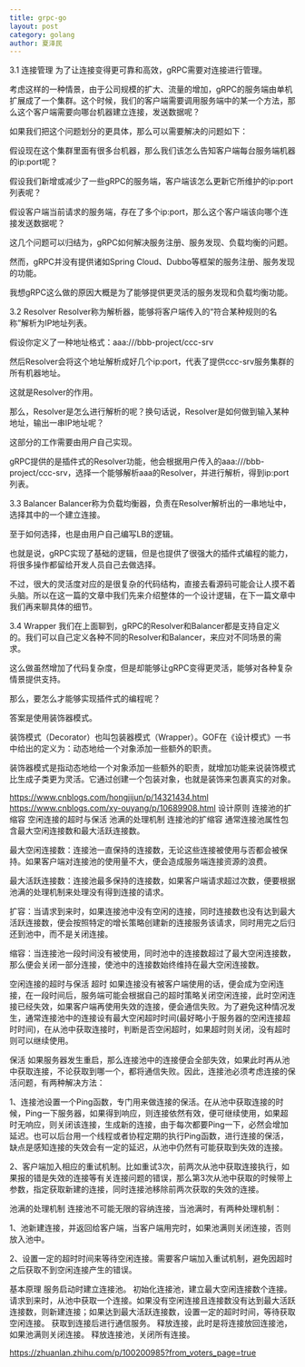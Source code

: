 ```yaml
---
title: grpc-go
layout: post
category: golang
author: 夏泽民
---
```

3.1 连接管理
为了让连接变得更可靠和高效，gRPC需要对连接进行管理。

考虑这样的一种情景，由于公司规模的扩大、流量的增加，gRPC的服务端由单机扩展成了一个集群。这个时候，我们的客户端需要调用服务端中的某一个方法，那么这个客户端需要向哪台机器建立连接，发送数据呢？

如果我们把这个问题划分的更具体，那么可以需要解决的问题如下：

假设现在这个集群里面有很多台机器，那么我们该怎么告知客户端每台服务端机器的ip:port呢？

假设我们新增或减少了一些gRPC的服务端，客户端该怎么更新它所维护的ip:port列表呢？

假设客户端当前请求的服务端，存在了多个ip:port，那么这个客户端该向哪个连接发送数据呢？

这几个问题可以归结为，gRPC如何解决服务注册、服务发现、负载均衡的问题。

然而，gRPC并没有提供诸如Spring Cloud、Dubbo等框架的服务注册、服务发现的功能。

我想gRPC这么做的原因大概是为了能够提供更灵活的服务发现和负载均衡功能。

3.2 Resolver
Resolver称为解析器，能够将客户端传入的“符合某种规则的名称”解析为IP地址列表。

假设你定义了一种地址格式：aaa:///bbb-project/ccc-srv

然后Resolver会将这个地址解析成好几个ip:port，代表了提供ccc-srv服务集群的所有机器地址。

这就是Resolver的作用。

那么，Resolver是怎么进行解析的呢？换句话说，Resolver是如何做到输入某种地址，输出一串IP地址呢？

这部分的工作需要由用户自己实现。

gRPC提供的是插件式的Resolver功能，他会根据用户传入的aaa:///bbb-project/ccc-srv，选择一个能够解析aaa的Resolver，并进行解析，得到ip:port列表。

3.3 Balancer
Balancer称为负载均衡器，负责在Resolver解析出的一串地址中，选择其中的一个建立连接。

至于如何选择，也是由用户自己编写LB的逻辑。

也就是说，gRPC实现了基础的逻辑，但是也提供了很强大的插件式编程的能力，将很多操作都留给开发人员自己去做选择。

不过，很大的灵活度对应的是很复杂的代码结构，直接去看源码可能会让人摸不着头脑。所以在这一篇的文章中我们先来介绍整体的一个设计逻辑，在下一篇文章中我们再来聊具体的细节。

3.4 Wrapper
我们在上面聊到，gRPC的Resolver和Balancer都是支持自定义的。我们可以自己定义各种不同的Resolver和Balancer，来应对不同场景的需求。

这么做虽然增加了代码复杂度，但是却能够让gRPC变得更灵活，能够对各种复杂情景提供支持。

那么，要怎么才能够实现插件式的编程呢？

答案是使用装饰器模式。

装饰模式（Decorator）也叫包装器模式（Wrapper）。GOF在《设计模式》一书中给出的定义为：动态地给一个对象添加一些额外的职责。

装饰器模式是指动态地给一个对象添加一些额外的职责，就增加功能来说装饰模式比生成子类更为灵活。它通过创建一个包装对象，也就是装饰来包裹真实的对象。
<!-- more -->
https://www.cnblogs.com/hongjijun/p/14321434.html
https://www.cnblogs.com/xy-ouyang/p/10689908.html
设计原则
连接池的扩缩容
空闲连接的超时与保活
池满的处理机制
连接池的扩缩容
通常连接池属性包含最大空闲连接数和最大活跃连接数。

最大空闲连接数：连接池一直保持的连接数，无论这些连接被使用与否都会被保持。如果客户端对连接池的使用量不大，便会造成服务端连接资源的浪费。

最大活跃连接数：连接池最多保持的连接数，如果客户端请求超过次数，便要根据池满的处理机制来处理没有得到连接的请求。

扩容：当请求到来时，如果连接池中没有空闲的连接，同时连接数也没有达到最大活跃连接数，便会按照特定的增长策略创建新的连接服务该请求，同时用完之后归还到池中，而不是关闭连接。

缩容：当连接池一段时间没有被使用，同时池中的连接数超过了最大空闲连接数，那么便会关闭一部分连接，使池中的连接数始终维持在最大空闲连接数。

空闲连接的超时与保活
超时 如果连接没有被客户端使用的话，便会成为空闲连接，在一段时间后，服务端可能会根据自己的超时策略关闭空闲连接，此时空闲连接已经失效，如果客户端再使用失效的连接，便会通信失败。为了避免这种情况发生，通常连接池中的连接设有最大空闲超时时间(最好略小于服务器的空闲连接超时时间)，在从池中获取连接时，判断是否空闲超时，如果超时则关闭，没有超时则可以继续使用。

保活 如果服务器发生重启，那么连接池中的连接便会全部失效，如果此时再从池中获取连接，不论获取到哪一个，都将通信失败。因此，连接池必须考虑连接的保活问题，有两种解决方法：

1、连接池设置一个Ping函数，专门用来做连接的保活。在从池中获取连接的时候，Ping一下服务器，如果得到响应，则连接依然有效，便可继续使用，如果超时无响应，则关闭该连接，生成新的连接，由于每次都要Ping一下，必然会增加延迟。也可以后台用一个线程或者协程定期的执行Ping函数，进行连接的保活，缺点是感知连接的失效会有一定的延迟，从池中仍然有可能获取到失效的连接。

2、客户端加入相应的重试机制。比如重试3次，前两次从池中获取连接执行，如果报的错是失效的连接等有关连接问题的错误，那么第3次从池中获取的时候带上参数，指定获取新建的连接，同时连接池移除前两次获取的失效的连接。

池满的处理机制
连接池不可能无限的容纳连接，当池满时，有两种处理机制：

1、池新建连接，并返回给客户端，当客户端用完时，如果池满则关闭连接，否则放入池中。

2、设置一定的超时时间来等待空闲连接。需要客户端加入重试机制，避免因超时之后获取不到空闲连接产生的错误。

基本原理
服务启动时建立连接池。
初始化连接池，建立最大空闲连接数个连接。
请求到来时，从池中获取一个连接。如果没有空闲连接且连接数没有达到最大活跃连接数，则新建连接；如果达到最大活跃连接数，设置一定的超时时间，等待获取空闲连接。
获取到连接后进行通信服务。
释放连接，此时是将连接放回连接池，如果池满则关闭连接。
释放连接池，关闭所有连接。

https://zhuanlan.zhihu.com/p/100200985?from_voters_page=true
